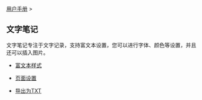 [用户手册](/dragonnest/drawnote/manual/zh) >



文字笔记
---

文字笔记专注于文字记录，支持富文本设置，您可以进行字体、颜色等设置，并且还可以插入图片。

- [富文本样式](rich_text_style.md)

- [页面设置](page_settings.md)

- [导出为TXT](export_as_txt.md)

